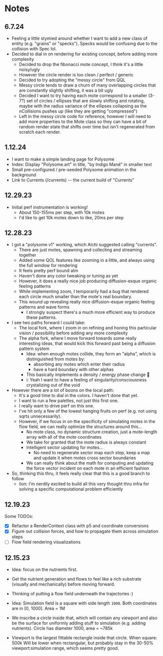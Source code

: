 # Notes

## 6.7.24

- Feeling a little stymied around whether I want to add a new class of entity (e.g. "grains" or "specks"). Specks would be confusing due to the collision with Spec lol.
- Decided to dial in on rendering for existing concept, before adding more complexity
  - Decided to drop the fibonacci mote concept, I think it's a little noisy/ugly
  - However the circle render is too clean / perfect / generic
  - Decided to try adopting the "messy circle" from QQL
  - Messy circle tends to draw a churn of many overlapping circles that are constantly slightly shifting, it was a bit ugly
  - Decided I want to try having each mote correspond to a smaller (3-7?) set of circles / ellipses that are slowly shifting and rotating, maybe with the radius variance of the ellipses collapsing as the nCollisions pushes up (like they are getting "compressed")
  - Left in the messy circle code for reference, however I will need to add more properties to the Mote class so they can have a bit of random render state that shifts over time but isn't regenerated from scratch each render.

## 1.12.24

- I want to make a simple landing page for Polysome
- Index: Display "Polysome.art" in title, "by Indigo Mané" in smaller text
- Small pre-configured / pre-seeded Polysome animation in the background
- Link to Currents (/currents) -- the current build of "Currents"

## 12.29.23

- Initial perf instrumentation is working!
  - About 150-155ms per step, with 10k motes
  - I'd like to get 10k motes down to like, 20ms per step

## 12.28.23

- I got a "polysome v1" working, which Alchi suggested calling "currents".
  - There are just motes, spawning and collecting and streaming together
  - Added some QOL features like zooming in a little, and always using the full window for rendering
  - It feels pretty perf bound atm
  - Haven't done any color tweaking or tuning as yet
  - However, it does a really nice job producing diffusion-esque organic feeling patterns
  - While implementing zoom, I temporarily had a bug that rendered each circle much smaller than the mote's real boundary.
  - This wound up revealing really nice diffusion-esque organic feeling patterns and wave forms
    - I strongly suspect there's a much more efficient way to produce these patterns.
- I see two paths forward I could take:
  - The local fork, where I zoom in on refining and honing this particular vision / possibility before adding any more complexity
  - The alpha fork, where I move forward towards some really interesting ideas, that would kick this forward past being a diffusion pattern system
    - Idea: when enough motes collide, they form an "alpha", which is distinguished from motes by:
      - absorbing any motes which enter their radius
      - have a hard boundary with other alphas
    - This basically implements a density / energy phase change 🦁
    - i: Yeah I want to have a feeling of singularity/consciousness crystalizing out of the void
- However there are a lot of boons on the local path:
  - It's a good time to dial in the colors. I haven't done that yet.
  - I want to run a few palettes, not just this first one.
  - I really want to drive perf on this one.
  - I've hit only a few of the lowest hanging fruits on perf (e.g. not using sqrts unnecessarily).
  - However, if we focus in on the specificity of simulating motes in the flow field, we can really optimize the structures around this...
    - No mote class, no dynamic structure creation, just a mote-length array with all of the mote coordinates
    - We take for granted that the mote radius is always constant
    - Intelligent sector updating for motes...
      - No need to regenerate sector map each step, keep a map and update it when motes cross sector boundaries
    - We can really think about the math for computing and updating the force vector incident on each mote in an efficient fashion
- So, thinking this thru, it feels really clear that this is a good branch to follow
  - lion: I'm nerdily excited to build all this very thought thru infra for solving a specific computational problem efficiently

## 12.19.23

Some TODOs:

- [x] Refactor a RenderContext class with p5 and coordinate conversions
- [x] Figure out collision forces, and how to propagate them across simulation steps
- [ ] Flow field rendering visualizations

## 12.15.23

- Idea: focus on the nutrients first.
- Get the nutrient generation and flows to feel like a rich substrate (visually and mechanically) before moving forward.
- Thinking of putting a flow field underneath the trajectories :)

- Idea: Simulation field is a square with side length `1000`. Both coordinates are in [0, 1000]. Area = 1M
- We inscribe a circle inside that, which will contain any viewport and also be the surface for uniformly adding stuff to simulation (e.g. adding nutrients).
  Circle has diameter 1000, area = ~785k
- Viewport is the largest fittable rectangle inside that circle.
  When square: 500k
  Will be lower when rectangular, but probably stay in the 30-50% viewport:simulation range, which seems pretty good.
